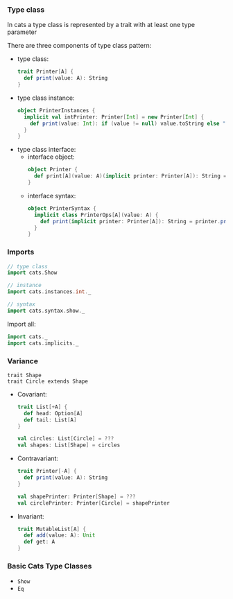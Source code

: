 ### Type class

In cats a type class is represented by a trait with at least one type parameter

There are three components of type class pattern:
- type class:
    ```scala
    trait Printer[A] {
      def print(value: A): String
    }
    ```
- type class instance:
    ```scala
    object PrinterInstances {
      implicit val intPrinter: Printer[Int] = new Printer[Int] {
        def print(value: Int): if (value != null) value.toString else ""
      }
    }
    ```
- type class interface:
  - interface object:
    ```scala
    object Printer {
      def print[A](value: A)(implicit printer: Printer[A]): String = printer.print(value)
    }
    ```
  - interface syntax:
    ```scala
    object PrinterSyntax {
      implicit class PrinterOps[A](value: A) {
        def print(implicit printer: Printer[A]): String = printer.print(value)
      }
    }
    ```
### Imports
```scala
// type class
import cats.Show

// instance
import cats.instances.int._

// syntax
import cats.syntax.show._
```
Import all:
```scala
import cats._
import cats.implicits._
```

### Variance
```
trait Shape
trait Circle extends Shape
```
- Covariant:
  ```scala  
  trait List[+A] {
    def head: Option[A]
    def tail: List[A]
  }
  
  val circles: List[Circle] = ???
  val shapes: List[Shape] = circles
  ```
- Contravariant:
  ```scala
  trait Printer[-A] {
    def print(value: A): String
  }
  
  val shapePrinter: Printer[Shape] = ???
  val circlePrinter: Printer[Circle] = shapePrinter
  ```
- Invariant:
  ```scala
  trait MutableList[A] {
    def add(value: A): Unit
    def get: A
  }
  ```
### Basic Cats Type Classes
- `Show`
- `Eq`
